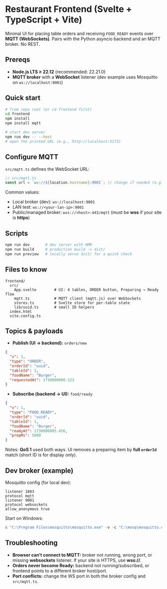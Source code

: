 # Restaurant Frontend (Svelte + TypeScript + Vite)

Minimal UI for placing table orders and receiving `FOOD_READY` events over **MQTT (WebSockets)**.
Pairs with the Python asyncio backend and an MQTT broker. No REST.

## Prereqs

* **Node.js LTS ≥ 22.12** (recommended: 22.21.0)
* **MQTT broker** with a **WebSocket** listener (dev example uses Mosquitto on `ws://localhost:9001`)

## Quick start

```bash
# from repo root (or cd frontend first)
cd frontend
npm install
npm install mqtt

# start dev server
npm run dev -- --host
# open the printed URL (e.g., http://localhost:5173)
```

## Configure MQTT

`src/mqtt.ts` defines the WebSocket URL:

```ts
// src/mqtt.ts
const url = `ws://${location.hostname}:9001`; // change if needed (e.g., wss://your-broker.example.com/mqtt)
```

Common values:

* Local broker (dev): `ws://localhost:9001`
* LAN test: `ws://<your-lan-ip>:9001`
* Public/managed broker: `wss://<host>:443/mqtt` (must be **wss** if your site is **https**)

## Scripts

```bash
npm run dev       # dev server with HMR
npm run build     # production build -> dist/
npm run preview   # locally serve dist/ for a quick check
```

## Files to know

```
frontend/
  src/
    App.svelte        # UI: 4 tables, ORDER button, Preparing → Ready flow
    mqtt.ts           # MQTT client (mqtt.js) over WebSockets
    stores.ts         # Svelte store for per-table state
    lib/uuid.ts       # small ID helpers
  index.html
  vite.config.ts
```

## Topics & payloads

* **Publish (UI → backend):** `orders/new`

```json
{
  "v": 1,
  "type": "ORDER",
  "orderId": "uuid",
  "tableId": 1,
  "foodName": "Burger",
  "requestedAt": 1730000000.123
}
```

* **Subscribe (backend → UI):** `food/ready`

```json
{
  "v": 1,
  "type": "FOOD_READY",
  "orderId": "uuid",
  "tableId": 1,
  "foodName": "Burger",
  "readyAt": 1730000005.456,
  "prepMs": 5000
}
```

Notes: **QoS 1** used both ways. UI removes a preparing item by **full `orderId`** match (short ID is for display only).

## Dev broker (example)

Mosquitto config (for local dev):

```
listener 1883
protocol mqtt
listener 9001
protocol websockets
allow_anonymous true
```

Start on Windows:

```powershell
& "C:\Program Files\mosquitto\mosquitto.exe" -v -c "C:\mosq\mosquitto.conf"
```

## Troubleshooting

* **Browser can’t connect to MQTT:** broker not running, wrong port, or missing **websockets** listener. If your site is HTTPS, use **wss://**.
* **Orders never become Ready:** backend not running/subscribed, or frontend points to a different broker host/port.
* **Port conflicts:** change the WS port in both the broker config and `src/mqtt.ts`.
